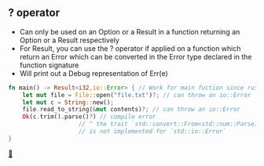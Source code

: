 ## ? operator

* Can only be used on an Option or a Result in a function returning an Option or a Result respectively
* For Result, you can use the ? operator if applied on a function which return an Error which can be converted in the Error type declared in the function signature
* Will print out a Debug representation of Err(e)

```rust
fn main() -> Result<i32,io::Error> { // Work for main fuction since rust 1.26
    let mut file = File::open("file.txt")?; // can throw an io::Error
    let mut c = String::new();
    file.read_to_string(&mut contents)?; // can throw an io::Error
    Ok(c.trim().parse()?) // compile error
                    // ^ the trait `std::convert::From<std::num::ParseIntError>`
                    // is not implemented for `std::io::Error`
}
```

[📒](https://doc.rust-lang.org/edition-guide/rust-2018/error-handling-and-panics/the-question-mark-operator-for-easier-error-handling.html)